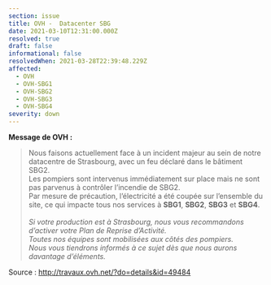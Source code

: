 ```yaml
---
section: issue
title: OVH -  Datacenter SBG
date: 2021-03-10T12:31:00.000Z
resolved: true
draft: false
informational: false
resolvedWhen: 2021-03-28T22:39:48.229Z
affected:
  - OVH
  - OVH-SBG1
  - OVH-SBG2
  - OVH-SBG3
  - OVH-SBG4
severity: down
---
```

**Message de OVH :**

> Nous faisons actuellement face à un incident majeur au sein de notre datacentre de Strasbourg, avec un feu déclaré dans le bâtiment SBG2.\
> Les pompiers sont intervenus immédiatement sur place mais ne sont pas parvenus à contrôler l’incendie de SBG2.\
> Par mesure de précaution, l’électricité a été coupée sur l’ensemble du site, ce qui impacte tous nos services à **SBG1**, **SBG2**, **SBG3** et **SBG4**.\
> \
> *Si votre production est à Strasbourg, nous vous recommandons d’activer votre Plan de Reprise d’Activité.*\
> *Toutes nos équipes sont mobilisées aux côtés des pompiers.*\
> *Nous vous tiendrons informés à ce sujet dès que nous aurons davantage d’éléments.*

Source : <http://travaux.ovh.net/?do=details&id=49484>
